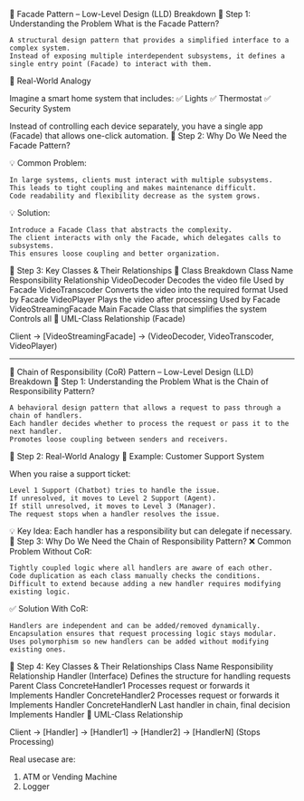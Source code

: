 🚀 Facade Pattern – Low-Level Design (LLD) Breakdown
📌 Step 1: Understanding the Problem
What is the Facade Pattern?

    A structural design pattern that provides a simplified interface to a complex system.
    Instead of exposing multiple interdependent subsystems, it defines a single entry point (Facade) to interact with them.

📌 Real-World Analogy

Imagine a smart home system that includes:
✅ Lights
✅ Thermostat
✅ Security System

Instead of controlling each device separately, you have a single app (Facade) that allows one-click automation.
📌 Step 2: Why Do We Need the Facade Pattern?

💡 Common Problem:

    In large systems, clients must interact with multiple subsystems.
    This leads to tight coupling and makes maintenance difficult.
    Code readability and flexibility decrease as the system grows.

💡 Solution:

    Introduce a Facade Class that abstracts the complexity.
    The client interacts with only the Facade, which delegates calls to subsystems.
    This ensures loose coupling and better organization.

📌 Step 3: Key Classes & Their Relationships
🎯 Class Breakdown
Class Name Responsibility Relationship
VideoDecoder Decodes the video file Used by Facade
VideoTranscoder Converts the video into the required format Used by Facade
VideoPlayer Plays the video after processing Used by Facade
VideoStreamingFacade Main Facade Class that simplifies the system Controls all
🔗 UML-Class Relationship (Facade)

Client → [VideoStreamingFacade] → (VideoDecoder, VideoTranscoder, VideoPlayer)

---

🚀 Chain of Responsibility (CoR) Pattern – Low-Level Design (LLD) Breakdown
📌 Step 1: Understanding the Problem
What is the Chain of Responsibility Pattern?

    A behavioral design pattern that allows a request to pass through a chain of handlers.
    Each handler decides whether to process the request or pass it to the next handler.
    Promotes loose coupling between senders and receivers.

📌 Step 2: Real-World Analogy
🔹 Example: Customer Support System

When you raise a support ticket:

    Level 1 Support (Chatbot) tries to handle the issue.
    If unresolved, it moves to Level 2 Support (Agent).
    If still unresolved, it moves to Level 3 (Manager).
    The request stops when a handler resolves the issue.

💡 Key Idea: Each handler has a responsibility but can delegate if necessary.
📌 Step 3: Why Do We Need the Chain of Responsibility Pattern?
❌ Common Problem Without CoR:

    Tightly coupled logic where all handlers are aware of each other.
    Code duplication as each class manually checks the conditions.
    Difficult to extend because adding a new handler requires modifying existing logic.

✅ Solution With CoR:

    Handlers are independent and can be added/removed dynamically.
    Encapsulation ensures that request processing logic stays modular.
    Uses polymorphism so new handlers can be added without modifying existing ones.

📌 Step 4: Key Classes & Their Relationships
Class Name Responsibility Relationship
Handler (Interface) Defines the structure for handling requests Parent Class
ConcreteHandler1 Processes request or forwards it Implements Handler
ConcreteHandler2 Processes request or forwards it Implements Handler
ConcreteHandlerN Last handler in chain, final decision Implements Handler
🔗 UML-Class Relationship

Client → [Handler] → [Handler1] → [Handler2] → [HandlerN] (Stops Processing)

Real usecase are:

1. ATM or Vending Machine
2. Logger
